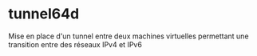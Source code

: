 # tunnel64d
Mise en place d'un tunnel entre deux machines virtuelles permettant une transition entre des réseaux IPv4 et IPv6
